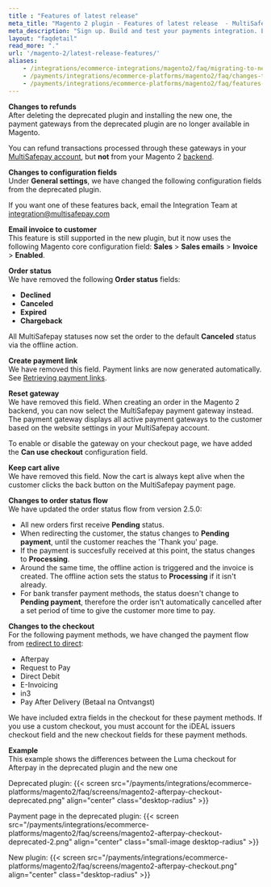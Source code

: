 ```yaml
---
title : "Features of latest release"
meta_title: "Magento 2 plugin - Features of latest release  - MultiSafepay Docs"
meta_description: "Sign up. Build and test your payments integration. Explore our products and services. Use our API reference, SDKs, and wrappers. Get support."
layout: "faqdetail"
read_more: "."
url: '/magento-2/latest-release-features/'
aliases: 
    - /integrations/ecommerce-integrations/magento2/faq/migrating-to-new-plugin
    - /payments/integrations/ecommerce-platforms/magento2/faq/changes-to-new-plugin/
    - /payments/integrations/ecommerce-platforms/magento2/faq/features-of-latest-release/
---
```


**Changes to refunds**  
After deleting the deprecated plugin and installing the new one, the payment gateways from the deprecated plugin are no longer available in Magento.

You can refund transactions processed through these gateways in your [MultiSafepay account](https://merchant.multisafepay.com), but **not** from your Magento 2 [backend](/getting-started/glossary/#backend).

**Changes to configuration fields**  
Under **General settings**, we have changed the following configuration fields from the deprecated plugin.

If you want one of these features back, email the Integration Team at <integration@multisafepay.com>

**Email invoice to customer**  
This feature is still supported in the new plugin, but it now uses the following Magento core configuration field: **Sales** > **Sales emails** > **Invoice** > **Enabled**.

**Order status**  
We have removed the following **Order status** fields:

- **Declined**
- **Canceled**
- **Expired** 
- **Chargeback**

All MultiSafepay statuses now set the order to the default **Canceled** status via the offline action.

**Create payment link**  
We have removed this field. Payment links are now generated automatically. See [Retrieving payment links](/payments/integrations/ecommerce-platforms/magento2/faq/retrieving-payment-links/).

**Reset gateway**  
We have removed this field. When creating an order in the Magento 2 backend, you can now select the MultiSafepay payment gateway instead. The payment gateway displays all active payment gateways to the customer based on the website settings in your MultiSafepay account. 

To enable or disable the gateway on your checkout page, we have added the **Can use checkout** configuration field.

**Keep cart alive**  
We have removed this field. Now the cart is always kept alive when the customer clicks the back button on the MultiSafepay payment page.

**Changes to order status flow**  
We have updated the order status flow from version 2.5.0:

- All new orders first receive **Pending** status.
- When redirecting the customer, the status changes to **Pending payment**, until the customer reaches the 'Thank you' page. 
- If the payment is succesfully received at this point, the status changes to **Processing**. 
- Around the same time, the offline action is triggered and the invoice is created. The offline action sets the status to **Processing** if it isn't already. 
- For bank transfer payment methods, the status doesn't change to **Pending payment**, therefore the order isn't automatically cancelled after a set period of time to give the customer more time to pay.

**Changes to the checkout**  
For the following payment methods, we have changed the payment flow from [redirect to direct](/developer/api/difference-between-direct-and-redirect/):

- Afterpay
- Request to Pay
- Direct Debit
- E-Invoicing
- in3 
- Pay After Delivery (Betaal na Ontvangst)

We have included extra fields in the checkout for these payment methods. If you use a custom checkout, you must account for the iDEAL issuers checkout field and the new checkout fields for these payment methods.

**Example**  
This example shows the differences between the Luma checkout for Afterpay in the deprecated plugin and the new one

Deprecated plugin:
{{< screen src="/payments/integrations/ecommerce-platforms/magento2/faq/screens/magento2-afterpay-checkout-deprecated.png" align="center" class="desktop-radius" >}}

Payment page in the deprecated plugin:
{{< screen src="/payments/integrations/ecommerce-platforms/magento2/faq/screens/magento2-afterpay-checkout-deprecated-2.png" align="center" class="small-image desktop-radius" >}}

New plugin:
{{< screen src="/payments/integrations/ecommerce-platforms/magento2/faq/screens/magento2-afterpay-checkout.png" align="center" class="desktop-radius" >}}